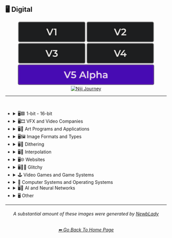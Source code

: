 <h2>🖥 Digital</h2>

<div align="center">

[<img src="/Images/Repo_Parts/Buttons/Version_Buttons/button_version_V1_inactive.webp?raw=true" alt="MidJourney V1" height="64" />](/Pages/MJ_V1/Style_Pages/Sphere/Digital.md)
[<img src="/Images/Repo_Parts/Buttons/Version_Buttons/button_version_V2_inactive.webp?raw=true" alt="MidJourney V2" height="64" />](/Pages/MJ_V2/Style_Pages/Sphere/Digital.md)
[<img src="/Images/Repo_Parts/Buttons/Version_Buttons/button_version_V3_inactive.webp?raw=true" alt="MidJourney V3" height="64" />](/Pages/MJ_V3/Style_Pages/Just_The_Style/Digital.md)
[<img src="/Images/Repo_Parts/Buttons/Version_Buttons/button_version_V4_inactive.webp?raw=true" alt="MidJourney V4" height="64" />](/Pages/MJ_V4/Style_Pages/Just_The_Style/Digital.md)
<br>
[<img src="/Images/Repo_Parts/Buttons/Version_Buttons/button_version_V5_Alpha_active_half.webp?raw=true" alt="MidJourney V5" height="64" />](/Pages/MJ_V5/Style_Pages/Just_The_Style/Digital.md)
[<img src="/Images/Repo_Parts/Buttons/Version_Buttons/button_version_niji_inactive_half.webp?raw=true" alt="Niji Journey" height="64" />](/Pages/Niji_Journey/Style_Pages/Digital.md)


</div>

<hr>
<br>


- <details><summary>🖥🟩 1-bit - 16-bit</summary><p><div align="center">
	
	| 8-bit |
	| :-: |
	| <img src="/Images/MJ_V5/V5_Alpha_1/Midjourney_Styles/8-bit.webp?raw=true" width="256" /> |

	</div></p></details>


- <details><summary>🖥🎞 VFX and Video Companies</summary><p><div align="center">

    | Pixomondo |
    | :-: |
    | <img src="/Images/MJ_V5/V5_Alpha_1/Midjourney_Styles/Pixomondo.webp?raw=true" width="256" /> |

  </div></p></details>



- <details><summary>🖥🎨 Art Programs and Applications</summary><p><div align="center">

	| Program | App | Application |
	| :-: | :-: | :-: |
	| <img src="/Images/MJ_V5/V5_Alpha_1/Midjourney_Styles/Program.webp?raw=true" width="256" /> | <img src="/Images/MJ_V5/V5_Alpha_1/Midjourney_Styles/App.webp?raw=true" width="256" /> | <img src="/Images/MJ_V5/V5_Alpha_1/Midjourney_Styles/Application.webp?raw=true" width="256" /> |
	
	<br>

	| Microsoft Paint | MSPaint | Drawn in Kid Pix |
	| :-: | :-: | :-: |
	| <img src="/Images/MJ_V5/V5_Alpha_1/Midjourney_Styles/Microsoft_Paint.webp?raw=true" width="256" /> | <img src="/Images/MJ_V5/V5_Alpha_1/Midjourney_Styles/MSPaint.webp?raw=true" width="256" /> | <img src="/Images/MJ_V5/V5_Alpha_1/Midjourney_Styles/Drawn_in_Kid_Pix.webp?raw=true" width="256" /> |
	
	<br>
	
	| Photoshop | Adobe Lightroom | Drawn in Illustrator |
	| :-: | :-: | :-: |
	| <img src="/Images/MJ_V5/V5_Alpha_1/Midjourney_Styles/Photoshop.webp?raw=true" width="256" /> | <img src="/Images/MJ_V5/V5_Alpha_1/Midjourney_Styles/Adobe_Lightroom.webp?raw=true" width="256" /> | <img src="/Images/MJ_V5/V5_Alpha_1/Midjourney_Styles/Drawn_in_Illustrator.webp?raw=true" width="256" /> |

	<br>

	| Adobe Premier | After Effects |
	| :-: | :-: |
	| <img src="/Images/MJ_V5/V5_Alpha_1/Midjourney_Styles/Adobe_Premier.webp?raw=true" width="256" /> | <img src="/Images/MJ_V5/V5_Alpha_1/Midjourney_Styles/After_Effects.webp?raw=true" width="256" /> |

	<br>

    | Adobe Flash | Shockwave Flashplayer |
    | :-: | :-: |
    | <img src="/Images/MJ_V5/V5_Alpha_1/Midjourney_Styles/Adobe_Flash.webp?raw=true" width="256" /> | <img src="/Images/MJ_V5/V5_Alpha_1/Midjourney_Styles/Shockwave_Flashplayer.webp?raw=true" width="256" /> |

	<br>

	| Drawn in Paint.NET | Drawn in GIMP | Drawn in Photo-Paint-X5 |
    | :-: | :-: | :-: |
    | <img src="/Images/MJ_V5/V5_Alpha_1/Midjourney_Styles/Drawn_in_Paint.NET.webp?raw=true" width="256" /> | <img src="/Images/MJ_V5/V5_Alpha_1/Midjourney_Styles/Drawn_in_GIMP.webp?raw=true" width="256" /> | <img src="/Images/MJ_V5/V5_Alpha_1/Midjourney_Styles/Drawn_in_Photo-Paint-X5.webp?raw=true" width="256" /> |

	<br>

	| Drawn in Aseprite | Drawn in Pyxel Edit |
    | :-: | :-: |
    | <img src="/Images/MJ_V5/V5_Alpha_1/Midjourney_Styles/Drawn_in_Aseprite.webp?raw=true" width="256" /> | <img src="/Images/MJ_V5/V5_Alpha_1/Midjourney_Styles/Drawn_in_Pyxel_Edit.webp?raw=true" width="256" /> |

  </div></p></details>



- <details><summary>🖥🖼 Image Formats and Types</summary><p><div align="center">

	| Graphic | Graphics |
	| :-: | :-: |
	| <img src="/Images/MJ_V5/V5_Alpha_1/Midjourney_Styles/Graphic.webp?raw=true" width="256" /> | <img src="/Images/MJ_V5/V5_Alpha_1/Midjourney_Styles/Graphics.webp?raw=true" width="256" /> |
	
	<br>
	
	| Picture | Image |
	| :-: | :-: |
	| <img src="/Images/MJ_V5/V5_Alpha_1/Midjourney_Styles/Picture.webp?raw=true" width="256" /> | <img src="/Images/MJ_V5/V5_Alpha_1/Midjourney_Styles/Image.webp?raw=true" width="256" /> |
	
	<br>

	| Raster | Vector Graphics |
	| :-: | :-: |
	| <img src="/Images/MJ_V5/V5_Alpha_1/Midjourney_Styles/Raster.webp?raw=true" width="256" /> | <img src="/Images/MJ_V5/V5_Alpha_1/Midjourney_Styles/Vector_Graphics.webp?raw=true" width="256" /> |
	
	<br>
	
	| Bitmap | Jpeg | Icon |
	| :-: | :-: | :-: |
	| <img src="/Images/MJ_V5/V5_Alpha_1/Midjourney_Styles/Bitmap.webp?raw=true" width="256" /> | <img src="/Images/MJ_V5/V5_Alpha_1/Midjourney_Styles/Jpeg.webp?raw=true" width="256" /> | <img src="/Images/MJ_V5/V5_Alpha_1/Midjourney_Styles/Icon.webp?raw=true" width="256" /> |
	
	<br>

	| Animated GIF | Video |
	| :-: | :-: |
	| <img src="/Images/MJ_V5/V5_Alpha_1/Midjourney_Styles/Animated_GIF.webp?raw=true" width="256" /> | <img src="/Images/MJ_V5/V5_Alpha_1/Midjourney_Styles/Video.webp?raw=true" width="256" /> |

	<br>

	| Render | Rendered | Rendering |
	| :-: | :-: | :-: |
	| <img src="/Images/MJ_V5/V5_Alpha_1/Midjourney_Styles/Render.webp?raw=true" width="256" /> | <img src="/Images/MJ_V5/V5_Alpha_1/Midjourney_Styles/Rendered.webp?raw=true" width="256" /> | <img src="/Images/MJ_V5/V5_Alpha_1/Midjourney_Styles/Rendering.webp?raw=true" width="256" /> |

	<br>

	| 3D Model | 3D Render | Precision Rendering |
	| :-: | :-: | :-: |
	| <img src="/Images/MJ_V5/V5_Alpha_1/Midjourney_Styles/3D_Model.webp?raw=true" width="256" /> | <img src="/Images/MJ_V5/V5_Alpha_1/Midjourney_Styles/3D_Render.webp?raw=true" width="256" /> | <img src="/Images/MJ_V5/V5_Alpha_1/Midjourney_Styles/Precision_Rendering.webp?raw=true" width="256" /> |
	
	<br>
	
	| Wiremap | Lowpoly | Low Poly |
	| :-: | :-: | :-: |
	| <img src="/Images/MJ_V5/V5_Alpha_1/Midjourney_Styles/Wiremap.webp?raw=true" width="256" /> | <img src="/Images/MJ_V5/V5_Alpha_1/Midjourney_Styles/Lowpoly.webp?raw=true" width="256" /> | <img src="/Images/MJ_V5/V5_Alpha_1/Midjourney_Styles/Low_Poly.webp?raw=true" width="256" /> |

	<br>

	| Pre-Rendered Graphics | Physically Based Rendering |
    | :-: | :-: |
    | <img src="/Images/MJ_V5/V5_Alpha_1/Midjourney_Styles/Pre-Rendered_Graphics.webp?raw=true" width="256" /> | <img src="/Images/MJ_V5/V5_Alpha_1/Midjourney_Styles/Physically_Based_Rendering.webp?raw=true" width="256" /> |

	<br>
	
	| Computational Geometry |
	| :-: |
	| <img src="/Images/MJ_V5/V5_Alpha_1/Midjourney_Styles/Computational_Geometry.webp?raw=true" width="256" /> |

    <br>
	
	| Holographic | Holography |
	| :-: | :-: |
	| <img src="/Images/MJ_V5/V5_Alpha_1/Midjourney_Styles/Holographic.webp?raw=true" width="256" /> | <img src="/Images/MJ_V5/V5_Alpha_1/Midjourney_Styles/Holography.webp?raw=true" width="256" /> |
	
	<br>
	
	| Texture | Seamless Texture |
	| :-: | :-: |
	| <img src="/Images/MJ_V5/V5_Alpha_1/Midjourney_Styles/Texture.webp?raw=true" width="256" /> | <img src="/Images/MJ_V5/V5_Alpha_1/Midjourney_Styles/Seamless_Texture.webp?raw=true" width="256" /> |
	
	<br>

	| Digital Art | Pixel Art | Voxel Art |
	| :-: | :-: | :-: |
	| <img src="/Images/MJ_V5/V5_Alpha_1/Midjourney_Styles/Digital_Art.webp?raw=true" width="256" /> | <img src="/Images/MJ_V5/V5_Alpha_1/Midjourney_Styles/Pixel_Art.webp?raw=true" width="256" /> | <img src="/Images/MJ_V5/V5_Alpha_1/Midjourney_Styles/Voxel_Art.webp?raw=true" width="256" /> | 
	
	<br>

	| Pixel-Perfect | ASCII | Tilemap |
	| :-: | :-: | :-: |
	| <img src="/Images/MJ_V5/V5_Alpha_1/Midjourney_Styles/Pixel-Perfect.webp?raw=true" width="256" /> | <img src="/Images/MJ_V5/V5_Alpha_1/Midjourney_Styles/ASCII.webp?raw=true" width="256" /> | <img src="/Images/MJ_V5/V5_Alpha_1/Midjourney_Styles/Tilemap.webp?raw=true" width="256" /> |
	
	<br>
	
	| Meme | NFT | Clip Art |
	| :-: | :-: | :-: |
	| <img src="/Images/MJ_V5/V5_Alpha_1/Midjourney_Styles/Meme.webp?raw=true" width="256" /> | <img src="/Images/MJ_V5/V5_Alpha_1/Midjourney_Styles/NFT.webp?raw=true" width="256" /> | <img src="/Images/MJ_V5/V5_Alpha_1/Midjourney_Styles/Clip_Art.webp?raw=true" width="256" /> |
	
	<br>
	
	| Photomontage | Stock Photo | Wallpaper |
	| :-: | :-: | :-: |
	| <img src="/Images/MJ_V5/V5_Alpha_1/Midjourney_Styles/Photomontage.webp?raw=true" width="256" /> | <img src="/Images/MJ_V5/V5_Alpha_1/Midjourney_Styles/Stock_Photo.webp?raw=true" width="256" /> | <img src="/Images/MJ_V5/V5_Alpha_1/Midjourney_Styles/Wallpaper.webp?raw=true" width="256" /> |

	<br>

	| Procedural Texture | Algorithmic Art |
	| :-: | :-: |
	| <img src="/Images/MJ_V5/V5_Alpha_1/Midjourney_Styles/Procedural_Texture.webp?raw=true" width="256" /> | <img src="/Images/MJ_V5/V5_Alpha_1/Midjourney_Styles/Algorithmic_Art.webp?raw=true" width="256" /> |

	<br>

	| Character Design | Character Portrait |
	| :-: | :-: |
	| <img src="/Images/MJ_V5/V5_Alpha_1/Midjourney_Styles/Character_Design.webp?raw=true" width="256" /> | <img src="/Images/MJ_V5/V5_Alpha_1/Midjourney_Styles/Character_Portrait.webp?raw=true" width="256" /> |

	<br>
	
	| Creative Commons Attribution |
	| :-: |
	| <img src="/Images/MJ_V5/V5_Alpha_1/Midjourney_Styles/Creative_Commons_Attribution.webp?raw=true" width="256" /> |

  </div></p></details>


- <details><summary>🖥🏁 Dithering</summary><p><div align="center">

	| Dither | Dithering |
	| :-: | :-: |
	| <img src="/Images/MJ_V5/V5_Alpha_1/Midjourney_Styles/Dither.webp?raw=true" width="256" /> | <img src="/Images/MJ_V5/V5_Alpha_1/Midjourney_Styles/Dithering.webp?raw=true" width="256" /> |
	
	<br>

	| Floyd–Steinberg Dithering | Bayer-Matrix Dithering |
	| :-: | :-: |
	| <img src="/Images/MJ_V5/V5_Alpha_1/Midjourney_Styles/FloydSteinberg_Dithering.webp?raw=true" width="256" /> | <img src="/Images/MJ_V5/V5_Alpha_1/Midjourney_Styles/Bayer-Matrix_Dithering.webp?raw=true" width="256" /> |

	<br>

	| 2x2-Bayer-Matrix Dithering | 4x4-Bayer-Matrix Dithering | 8x8-Bayer-Matrix Dithering |
	| :-: | :-: | :-: |
	| <img src="/Images/MJ_V5/V5_Alpha_1/Midjourney_Styles/2x2-Bayer-Matrix_Dithering.webp?raw=true" width="256" /> | <img src="/Images/MJ_V5/V5_Alpha_1/Midjourney_Styles/4x4-Bayer-Matrix_Dithering.webp?raw=true" width="256" /> | <img src="/Images/MJ_V5/V5_Alpha_1/Midjourney_Styles/8x8-Bayer-Matrix_Dithering.webp?raw=true" width="256" /> |

	<br>

	| Burkes Dithering | Stucki Dithering | Atkinson Dithering |
	| :-: | :-: | :-: |
	| <img src="/Images/MJ_V5/V5_Alpha_1/Midjourney_Styles/Burkes_Dithering.webp?raw=true" width="256" /> | <img src="/Images/MJ_V5/V5_Alpha_1/Midjourney_Styles/Stucki_Dithering.webp?raw=true" width="256" /> | <img src="/Images/MJ_V5/V5_Alpha_1/Midjourney_Styles/Atkinson_Dithering.webp?raw=true" width="256" /> |

	<br>

	| Jarvis-Judice-Ninke Dithering | Sierra Dithering | Gradient-Based Error-Diffusion Dithering |
	| :-: | :-: | :-: |
	| <img src="/Images/MJ_V5/V5_Alpha_1/Midjourney_Styles/Jarvis-Judice-Ninke_Dithering.webp?raw=true" width="256" /> | <img src="/Images/MJ_V5/V5_Alpha_1/Midjourney_Styles/Sierra_Dithering.webp?raw=true" width="256" /> | <img src="/Images/MJ_V5/V5_Alpha_1/Midjourney_Styles/Gradient-Based_Error-Diffusion_Dithering.webp?raw=true" width="256" /> |

  </div></p></details>


- <details><summary>🖥🔘 Interpolation</summary><p><div align="center">

	| Interpolation | Bicubic Interpolation | Bilinear Interpolation |
	| :-: | :-: | :-: |
	| <img src="/Images/MJ_V5/V5_Alpha_1/Midjourney_Styles/Interpolation.webp?raw=true" width="256" /> | <img src="/Images/MJ_V5/V5_Alpha_1/Midjourney_Styles/Bicubic_Interpolation.webp?raw=true" width="256" /> | <img src="/Images/MJ_V5/V5_Alpha_1/Midjourney_Styles/Bilinear_Interpolation.webp?raw=true" width="256" /> |

  </div></p></details>


- <details><summary>🖥🌐 Websites</summary><p><div align="center">

	| Website | Webbrutalism | Geocities |
	| :-: | :-: | :-: |
	| <img src="/Images/MJ_V5/V5_Alpha_1/Midjourney_Styles/Website.webp?raw=true" width="256" /> | <img src="/Images/MJ_V5/V5_Alpha_1/Midjourney_Styles/Webbrutalism.webp?raw=true" width="256" /> | <img src="/Images/MJ_V5/V5_Alpha_1/Midjourney_Styles/Geocities.webp?raw=true" width="256" /> |
	
	<br>

	| Artstation | Trending on Artstation | Polycount |
	| :-: | :-: | :-: |
	| <img src="/Images/MJ_V5/V5_Alpha_1/Midjourney_Styles/Artstation.webp?raw=true" width="256" /> | <img src="/Images/MJ_V5/V5_Alpha_1/Midjourney_Styles/Trending_on_Artstation.webp?raw=true" width="256" /> | <img src="/Images/MJ_V5/V5_Alpha_1/Midjourney_Styles/Polycount.webp?raw=true" width="256" /> |
	
	<br>

	| DeviantArt | Flickr | Behance |
	| :-: | :-: | :-: |
	| <img src="/Images/MJ_V5/V5_Alpha_1/Midjourney_Styles/DeviantArt.webp?raw=true" width="256" /> | <img src="/Images/MJ_V5/V5_Alpha_1/Midjourney_Styles/Flickr.webp?raw=true" width="256" />  | <img src="/Images/MJ_V5/V5_Alpha_1/Midjourney_Styles/Behance.webp?raw=true" width="256" /> |

	<br>
	
	| Social Media |
	| :-: |
	| <img src="/Images/MJ_V5/V5_Alpha_1/Midjourney_Styles/Social_Media.webp?raw=true" width="256" /> |

	<br>

	| Art on Instagram | Instagram-Art | Artstation-Art |
	| :-: | :-: | :-: |
	| <img src="/Images/MJ_V5/V5_Alpha_1/Midjourney_Styles/Art_on_Instagram.webp?raw=true" width="256" /> | <img src="/Images/MJ_V5/V5_Alpha_1/Midjourney_Styles/Instagram-Art.webp?raw=true" width="256" /> | <img src="/Images/MJ_V5/V5_Alpha_1/Midjourney_Styles/Artstation-Art.webp?raw=true" width="256" /> |
	
	<br>
	
	| CGSociety | Pixiv | Unsplash |
	| :-: | :-: | :-: |
	| <img src="/Images/MJ_V5/V5_Alpha_1/Midjourney_Styles/CGSociety.webp?raw=true" width="256" /> | <img src="/Images/MJ_V5/V5_Alpha_1/Midjourney_Styles/Pixiv.webp?raw=true" width="256" /> | <img src="/Images/MJ_V5/V5_Alpha_1/Midjourney_Styles/Unsplash.webp?raw=true" width="256" /> |

	<br>
	
	| Google Maps |
	| :-: |
	| <img src="/Images/MJ_V5/V5_Alpha_1/Midjourney_Styles/Google_Maps.webp?raw=true" width="256" /> |

	<br>
	
	| Flaticon |
	| :-: |
	| <img src="/Images/MJ_V5/V5_Alpha_1/Midjourney_Styles/Flaticon.webp?raw=true" width="256" /> |

  </div></p></details>


- <details><summary>🖥👩‍💻 Glitchy</summary><p><div align="center">

	| Glitchcore | Matrix |
	| :-: | :-: |
	| <img src="/Images/MJ_V5/V5_Alpha_1/Midjourney_Styles/Glitchcore.webp?raw=true" width="256" /> | <img src="/Images/MJ_V5/V5_Alpha_1/Midjourney_Styles/Matrix.webp?raw=true" width="256" /> |

	<br>
	
	| Glitchy | Glitching |
	| :-: | :-: |
	| <img src="/Images/MJ_V5/V5_Alpha_1/Midjourney_Styles/Glitchy.webp?raw=true" width="256" /> | <img src="/Images/MJ_V5/V5_Alpha_1/Midjourney_Styles/Glitching.webp?raw=true" width="256" /> |
	
	<br>
	
	| Data Moshing | Datamoshing | Databending |
	| :-: | :-: | :-: |
	| <img src="/Images/MJ_V5/V5_Alpha_1/Midjourney_Styles/Data_Moshing.webp?raw=true" width="256" /> | <img src="/Images/MJ_V5/V5_Alpha_1/Midjourney_Styles/Datamoshing.webp?raw=true" width="256" /> | <img src="/Images/MJ_V5/V5_Alpha_1/Midjourney_Styles/Databending.webp?raw=true" width="256" /> |
	
	<br>
	
	| Data Manipulation | Artifacting | Fuzzing |
	| :-: | :-: | :-: |
	| <img src="/Images/MJ_V5/V5_Alpha_1/Midjourney_Styles/Data_Manipulation.webp?raw=true" width="256" /> | <img src="/Images/MJ_V5/V5_Alpha_1/Midjourney_Styles/Artifacting.webp?raw=true" width="256" /> | <img src="/Images/MJ_V5/V5_Alpha_1/Midjourney_Styles/Fuzzing.webp?raw=true" width="256" /> |

  </div></p></details>


- <details><summary>🕹 Video Games and Game Systems</summary><p>

  - <details><summary>🕹🖼 Video Game Styles</summary><p><div align="center">

	| Game | Video Game | Flash Game |
	| :-: | :-: | :-: |
	| <img src="/Images/MJ_V5/V5_Alpha_1/Midjourney_Styles/Game.webp?raw=true" width="256" /> | <img src="/Images/MJ_V5/V5_Alpha_1/Midjourney_Styles/Video_Game.webp?raw=true" width="256" /> | <img src="/Images/MJ_V5/V5_Alpha_1/Midjourney_Styles/Flash_Game.webp?raw=true" width="256" /> |
	
	<br>
	
	| HD Mod |
	| :-: |
	| <img src="/Images/MJ_V5/V5_Alpha_1/Midjourney_Styles/HD_Mod.webp?raw=true" width="256" /> |
	
	<br>
	
	| Gamercore | Nintencore | Nintendo |
	| :-: | :-: | :-: |
	| <img src="/Images/MJ_V5/V5_Alpha_1/Midjourney_Styles/Gamercore.webp?raw=true" width="256" /> | <img src="/Images/MJ_V5/V5_Alpha_1/Midjourney_Styles/Nintencore.webp?raw=true" width="256" /> | <img src="/Images/MJ_V5/V5_Alpha_1/Midjourney_Styles/Nintendo.webp?raw=true" width="256" /> |
	
	<br>
	
	| Tetris | Tetris Style |
	| :-: | :-: |
	| <img src="/Images/MJ_V5/V5_Alpha_1/Midjourney_Styles/Tetris.webp?raw=true" width="256" /> |  <img src="/Images/MJ_V5/V5_Alpha_1/Midjourney_Styles/Tetris_Style.webp?raw=true" width="256" /> |
	
	<br>
	
	| Pacman | Pac-Man Style |
	| :-: | :-: |
	| <img src="/Images/MJ_V5/V5_Alpha_1/Midjourney_Styles/Pacman.webp?raw=true" width="256" /> |  <img src="/Images/MJ_V5/V5_Alpha_1/Midjourney_Styles/Pac-Man_Style.webp?raw=true" width="256" /> |
	
	<br>
	
	| Minecraft | Minecraft Style |
	| :-: | :-: |
	| <img src="/Images/MJ_V5/V5_Alpha_1/Midjourney_Styles/Minecraft.webp?raw=true" width="256" /> |  <img src="/Images/MJ_V5/V5_Alpha_1/Midjourney_Styles/Minecraft_Style.webp?raw=true" width="256" /> |
	
	<br>
	
	| Terraria | Terraria Style |
	| :-: | :-: |
	| <img src="/Images/MJ_V5/V5_Alpha_1/Midjourney_Styles/Terraria.webp?raw=true" width="256" /> |  <img src="/Images/MJ_V5/V5_Alpha_1/Midjourney_Styles/Terraria_Style.webp?raw=true" width="256" /> |
	
	<br>
	
	| Roblox |
	| :-: |
	| <img src="/Images/MJ_V5/V5_Alpha_1/Midjourney_Styles/Roblox.webp?raw=true" width="256" /> |
	
	<br>
	
	| No Mans Sky |
	| :-: |
	| <img src="/Images/MJ_V5/V5_Alpha_1/Midjourney_Styles/No_Mans_Sky.webp?raw=true" width="256" /> |
	
	<br>
	
	| Farmville |
	| :-: |
	| <img src="/Images/MJ_V5/V5_Alpha_1/Midjourney_Styles/Farmville.webp?raw=true" width="256" /> |
	
	<br>
	
	| Guitar Hero |
	| :-: |
	| <img src="/Images/MJ_V5/V5_Alpha_1/Midjourney_Styles/Guitar_Hero.webp?raw=true" width="256" /> |
	
	<br>
	
	| Fallout | Fallout 4 Style |
	| :-: | :-: |
	| <img src="/Images/MJ_V5/V5_Alpha_1/Midjourney_Styles/Fallout.webp?raw=true" width="256" /> |  <img src="/Images/MJ_V5/V5_Alpha_1/Midjourney_Styles/Fallout_4_Style.webp?raw=true" width="256" /> |
	
	<br>
	
	| Skyrim | Skyrim Style | Morrowind Style |
	| :-: | :-: | :-: |
	| <img src="/Images/MJ_V5/V5_Alpha_1/Midjourney_Styles/Skyrim.webp?raw=true" width="256" /> |  <img src="/Images/MJ_V5/V5_Alpha_1/Midjourney_Styles/Skyrim_Style.webp?raw=true" width="256" /> | <img src="/Images/MJ_V5/V5_Alpha_1/Midjourney_Styles/Morrowind_Style.webp?raw=true" width="256" /> |
	
	<br>
	
	| Stardew Valley Style | Sid Meiers Civilization Style |
	| :-: | :-: |
	| <img src="/Images/MJ_V5/V5_Alpha_1/Midjourney_Styles/Stardew_Valley_Style.webp?raw=true" width="256" /> | <img src="/Images/MJ_V5/V5_Alpha_1/Midjourney_Styles/Sid_Meiers_Civilization_Style.webp?raw=true" width="256" /> |
	
	<br>
	
	| Super Mario Style | Pokemon Style |
	| :-: | :-: |
	| <img src="/Images/MJ_V5/V5_Alpha_1/Midjourney_Styles/Super_Mario_Style.webp?raw=true" width="256" /> | <img src="/Images/MJ_V5/V5_Alpha_1/Midjourney_Styles/Pokemon_Style.webp?raw=true" width="256" /> |
	
	<br>
	
	| Angry Birds Style | Candy Crush Saga Style |
	| :-: | :-: |
	| <img src="/Images/MJ_V5/V5_Alpha_1/Midjourney_Styles/Angry_Birds_Style.webp?raw=true" width="256" /> | <img src="/Images/MJ_V5/V5_Alpha_1/Midjourney_Styles/Candy_Crush_Saga_Style.webp?raw=true" width="256" /> |
	
	<br>
	
	| Polybius | LSD-Dream-Emulator |
	| :-: | :-: |
	| <img src="/Images/MJ_V5/V5_Alpha_1/Midjourney_Styles/Polybius.webp?raw=true" width="256" /> | <img src="/Images/MJ_V5/V5_Alpha_1/Midjourney_Styles/LSD-Dream-Emulator.webp?raw=true" width="256" /> |
	
	<br>
	
	| Among Us Style | The Sims 4 Style | Cyberpunk 2077 Style |
	| :-: | :-: | :-: |
	| <img src="/Images/MJ_V5/V5_Alpha_1/Midjourney_Styles/Among_Us_Style.webp?raw=true" width="256" /> | <img src="/Images/MJ_V5/V5_Alpha_1/Midjourney_Styles/The_Sims_4_Style.webp?raw=true" width="256" /> | <img src="/Images/MJ_V5/V5_Alpha_1/Midjourney_Styles/Cyberpunk_2077_Style.webp?raw=true" width="256" /> |
	
	<br>
	
	| Fortnite Style | PUBG Style |
	| :-: | :-: |
	| <img src="/Images/MJ_V5/V5_Alpha_1/Midjourney_Styles/Fortnite_Style.webp?raw=true" width="256" /> | <img src="/Images/MJ_V5/V5_Alpha_1/Midjourney_Styles/PUBG_Style.webp?raw=true" width="256" /> |
	
	<br>
	
	| Doom 3 Style | Quake 3 Style |
	| :-: | :-: |
	| <img src="/Images/MJ_V5/V5_Alpha_1/Midjourney_Styles/Doom_3_Style.webp?raw=true" width="256" /> | <img src="/Images/MJ_V5/V5_Alpha_1/Midjourney_Styles/Quake_3_Style.webp?raw=true" width="256" /> |
	
	<br>
	
	| Grand Theft Auto Style | Forza Horizon Style |
	| :-: | :-: |
	| <img src="/Images/MJ_V5/V5_Alpha_1/Midjourney_Styles/Grand_Theft_Auto_Style.webp?raw=true" width="256" /> | <img src="/Images/MJ_V5/V5_Alpha_1/Midjourney_Styles/Forza_Horizon_Style.webp?raw=true" width="256" /> |
	
	<br>
	
	| Assassins Creed Style | Destiny 2 Style | Mass Effect 3 Style |
	| :-: | :-: | :-: |
	| <img src="/Images/MJ_V5/V5_Alpha_1/Midjourney_Styles/Assassins_Creed_Style.webp?raw=true" width="256" /> | <img src="/Images/MJ_V5/V5_Alpha_1/Midjourney_Styles/Destiny_2_Style.webp?raw=true" width="256" /> | <img src="/Images/MJ_V5/V5_Alpha_1/Midjourney_Styles/Mass_Effect_3_Style.webp?raw=true" width="256" /> |
	
	<br>
	
	| Call of Duty Style | Battlefield Style |
	| :-: | :-: |
	| <img src="/Images/MJ_V5/V5_Alpha_1/Midjourney_Styles/Call_of_Duty_Style.webp?raw=true" width="256" /> | <img src="/Images/MJ_V5/V5_Alpha_1/Midjourney_Styles/Battlefield_Style.webp?raw=true" width="256" /> |
	
	<br>
	
	| Batman Arkham Knight Style | Marvels Spider-Man Style | Star Wars The Old Republic Style |
	| :-: | :-: | :-: |
	| <img src="/Images/MJ_V5/V5_Alpha_1/Midjourney_Styles/Batman_Arkham_Knight_Style.webp?raw=true" width="256" /> | <img src="/Images/MJ_V5/V5_Alpha_1/Midjourney_Styles/Marvels_Spider-Man_Style.webp?raw=true" width="256" /> | <img src="/Images/MJ_V5/V5_Alpha_1/Midjourney_Styles/Star_Wars_the_Old_Republic_Style.webp?raw=true" width="256" /> |
	
	<br>
	
	| Bioshock Style | Resident Evil Style | Silent Hill 2 Style |
	| :-: | :-: | :-: |
	| <img src="/Images/MJ_V5/V5_Alpha_1/Midjourney_Styles/Bioshock_Style.webp?raw=true" width="256" /> | <img src="/Images/MJ_V5/V5_Alpha_1/Midjourney_Styles/Resident_Evil_Style.webp?raw=true" width="256" /> | <img src="/Images/MJ_V5/V5_Alpha_1/Midjourney_Styles/Silent_Hill_2_Style.webp?raw=true" width="256" /> |
	
	<br>
	
	| Dark Souls 3 Style | Ghost of Tsushima Style | For Honor Style |
	| :-: | :-: | :-: |
	| <img src="/Images/MJ_V5/V5_Alpha_1/Midjourney_Styles/Dark_Souls_3_Style.webp?raw=true" width="256" /> | <img src="/Images/MJ_V5/V5_Alpha_1/Midjourney_Styles/Ghost_of_Tsushima_Style.webp?raw=true" width="256" /> | <img src="/Images/MJ_V5/V5_Alpha_1/Midjourney_Styles/For_Honor_Style.webp?raw=true" width="256" /> |
	
	<br>
	
	| The Last of Us Style | Dishonored Style | Prey Style |
	| :-: | :-: | :-: |
	| <img src="/Images/MJ_V5/V5_Alpha_1/Midjourney_Styles/The_Last_of_Us_Style.webp?raw=true" width="256" /> | <img src="/Images/MJ_V5/V5_Alpha_1/Midjourney_Styles/Dishonored_Style.webp?raw=true" width="256" /> | <img src="/Images/MJ_V5/V5_Alpha_1/Midjourney_Styles/Prey_Style.webp?raw=true" width="256" /> |
	
	<br>
	
	| Bloodborne Style | Disco Elysium Style |
	| :-: | :-: |
	| <img src="/Images/MJ_V5/V5_Alpha_1/Midjourney_Styles/Bloodborne_Style.webp?raw=true" width="256" /> | <img src="/Images/MJ_V5/V5_Alpha_1/Midjourney_Styles/Disco_Elysium_Style.webp?raw=true" width="256" /> |
	
	<br>
	
	| Far Cry Style | Uncharted 4 Style |
	| :-: | :-: |
	| <img src="/Images/MJ_V5/V5_Alpha_1/Midjourney_Styles/Far_Cry_Style.webp?raw=true" width="256" /> | <img src="/Images/MJ_V5/V5_Alpha_1/Midjourney_Styles/Uncharted_4_Style.webp?raw=true" width="256" /> |
	
	<br>
	
	| DOTA 2 Style | Counter-Strike Style | League of Legends Style |
	| :-: | :-: | :-: |
	| <img src="/Images/MJ_V5/V5_Alpha_1/Midjourney_Styles/DOTA_2_Style.webp?raw=true" width="256" /> | <img src="/Images/MJ_V5/V5_Alpha_1/Midjourney_Styles/Counter-Strike_Style.webp?raw=true" width="256" /> | <img src="/Images/MJ_V5/V5_Alpha_1/Midjourney_Styles/League_of_Legends_Style.webp?raw=true" width="256" /> |
	
	<br>
	
	| Overwatch Style | Runescape Style | Starcraft Style |
	| :-: | :-: | :-: |
	| <img src="/Images/MJ_V5/V5_Alpha_1/Midjourney_Styles/Overwatch_Style.webp?raw=true" width="256" /> | <img src="/Images/MJ_V5/V5_Alpha_1/Midjourney_Styles/Runescape_Style.webp?raw=true" width="256" /> | <img src="/Images/MJ_V5/V5_Alpha_1/Midjourney_Styles/Starcraft_Style.webp?raw=true" width="256" /> |
	
	<br>
	
	| Gears of War Style | God of War Style | Total War Warhammer Style |
	| :-: | :-: | :-: |
	| <img src="/Images/MJ_V5/V5_Alpha_1/Midjourney_Styles/Gears_of_War_Style.webp?raw=true" width="256" /> | <img src="/Images/MJ_V5/V5_Alpha_1/Midjourney_Styles/God_of_War_Style.webp?raw=true" width="256" /> | <img src="/Images/MJ_V5/V5_Alpha_1/Midjourney_Styles/Total_War_Warhammer_Style.webp?raw=true" width="256" /> |
	
	<br>
	
	| World of Warcraft Style | Diablo Style | Fable 2 Style |
	| :-: | :-: | :-: |
	| <img src="/Images/MJ_V5/V5_Alpha_1/Midjourney_Styles/World_of_Warcraft_Style.webp?raw=true" width="256" /> | <img src="/Images/MJ_V5/V5_Alpha_1/Midjourney_Styles/Diablo_Style.webp?raw=true" width="256" /> | <img src="/Images/MJ_V5/V5_Alpha_1/Midjourney_Styles/Fable_2_Style.webp?raw=true" width="256" /> |
	
	<br>
	
	| Witcher Style | Witcher 3 Style | Hearthstone Style |
	| :-: | :-: | :-: |
	| <img src="/Images/MJ_V5/V5_Alpha_1/Midjourney_Styles/Witcher_Style.webp?raw=true" width="256" /> | <img src="/Images/MJ_V5/V5_Alpha_1/Midjourney_Styles/Witcher_3_Style.webp?raw=true" width="256" /> | <img src="/Images/MJ_V5/V5_Alpha_1/Midjourney_Styles/Hearthstone_Style.webp?raw=true" width="256" /> |
	
	<br>
	
	| Final Fantasy Style | Divinity Original Sin 2 Style | Dragon Age Style |
	| :-: | :-: | :-: |
	| <img src="/Images/MJ_V5/V5_Alpha_1/Midjourney_Styles/Final_Fantasy_Style.webp?raw=true" width="256" /> | <img src="/Images/MJ_V5/V5_Alpha_1/Midjourney_Styles/Divinity_Original_Sin_2_Style.webp?raw=true" width="256" /> | <img src="/Images/MJ_V5/V5_Alpha_1/Midjourney_Styles/Dragon_Age_Style.webp?raw=true" width="256" /> |
	
	<br>
	
	| Horizon Zero Dawn Style | Legends of Runeterra Style | Monster Hunter Rise Style |
	| :-: | :-: | :-: |
	| <img src="/Images/MJ_V5/V5_Alpha_1/Midjourney_Styles/Horizon_Zero_Dawn_Style.webp?raw=true" width="256" /> | <img src="/Images/MJ_V5/V5_Alpha_1/Midjourney_Styles/Legends_of_Runeterra_Style.webp?raw=true" width="256" /> | <img src="/Images/MJ_V5/V5_Alpha_1/Midjourney_Styles/Monster_Hunter_Rise_Style.webp?raw=true" width="256" /> |
	
	<br>
	
	| Ori and The Blind Forest Style | The Long Dark Style |
	| :-: | :-: |
	| <img src="/Images/MJ_V5/V5_Alpha_1/Midjourney_Styles/Ori_and_the_Blind_Forest_Style.webp?raw=true" width="256" /> | <img src="/Images/MJ_V5/V5_Alpha_1/Midjourney_Styles/The_Long_Dark_Style.webp?raw=true" width="256" /> |
	
	<br>
	
	| Castlevania Style | Darksiders Style | Graveyard Keeper Style |
	| :-: | :-: | :-: |
	| <img src="/Images/MJ_V5/V5_Alpha_1/Midjourney_Styles/Castlevania_Style.webp?raw=true" width="256" /> | <img src="/Images/MJ_V5/V5_Alpha_1/Midjourney_Styles/Darksiders_Style.webp?raw=true" width="256" /> | <img src="/Images/MJ_V5/V5_Alpha_1/Midjourney_Styles/Graveyard_Keeper_Style.webp?raw=true" width="256" /> |
	
	<br>
	
	| Dune Spice Wars Style | Lineage 2 Style |
	| :-: | :-: |
	| <img src="/Images/MJ_V5/V5_Alpha_1/Midjourney_Styles/Dune_Spice_Wars_Style.webp?raw=true" width="256" /> | <img src="/Images/MJ_V5/V5_Alpha_1/Midjourney_Styles/Lineage_2_Style.webp?raw=true" width="256" /> |
	
	<br>
	
	| XCOM 2 Style | Heroes of Might and Magic 3 Style | Sea of Theaves Style |
	| :-: | :-: | :-: |
	| <img src="/Images/MJ_V5/V5_Alpha_1/Midjourney_Styles/XCOM_2_Style.webp?raw=true" width="256" /> | <img src="/Images/MJ_V5/V5_Alpha_1/Midjourney_Styles/Heroes_of_Might_and_Magic_3_Style.webp?raw=true" width="256" /> | <img src="/Images/MJ_V5/V5_Alpha_1/Midjourney_Styles/Sea_of_Theaves_Style.webp?raw=true" width="256" /> |
	
	<br>
	
	| Shadowrun Style | Stray Style |
	| :-: | :-: |
	| <img src="/Images/MJ_V5/V5_Alpha_1/Midjourney_Styles/Shadowrun_Style.webp?raw=true" width="256" /> | <img src="/Images/MJ_V5/V5_Alpha_1/Midjourney_Styles/Stray_Style.webp?raw=true" width="256" /> |
	
	<br>
	
	| FIFA 18 Style |
	| :-: |
	| <img src="/Images/MJ_V5/V5_Alpha_1/Midjourney_Styles/FIFA_18_Style.webp?raw=true" width="256" /> |

	</div></p></details>


  - <details><summary>🕹🤺 Video Game Characters</summary><p><div align="center">

	| Mario | Luigi | Yoshi |
	| :-: | :-: | :-: |
	| <img src="/Images/MJ_V5/V5_Alpha_1/Midjourney_Styles/Mario.webp?raw=true" width="256" /> | <img src="/Images/MJ_V5/V5_Alpha_1/Midjourney_Styles/Luigi.webp?raw=true" width="256" /> | <img src="/Images/MJ_V5/V5_Alpha_1/Midjourney_Styles/Yoshi.webp?raw=true" width="256" /> |
	
	<br>
	
	| Princess Peach | Rosalina |
	| :-: | :-: |
	| <img src="/Images/MJ_V5/V5_Alpha_1/Midjourney_Styles/Princess_Peach.webp?raw=true" width="256" /> | <img src="/Images/MJ_V5/V5_Alpha_1/Midjourney_Styles/Rosalina.webp?raw=true" width="256" /> |
	
	<br>
	
	| Wario | Waluigi |
	| :-: | :-: |
	| <img src="/Images/MJ_V5/V5_Alpha_1/Midjourney_Styles/Wario.webp?raw=true" width="256" /> | <img src="/Images/MJ_V5/V5_Alpha_1/Midjourney_Styles/Waluigi.webp?raw=true" width="256" /> |
	
	<br>
	
	| Diddy Kong | Donkey Kong | Bowser |
	| :-: | :-: | :-: |
	| <img src="/Images/MJ_V5/V5_Alpha_1/Midjourney_Styles/Diddy_Kong.webp?raw=true" width="256" /> | <img src="/Images/MJ_V5/V5_Alpha_1/Midjourney_Styles/Donkey_Kong.webp?raw=true" width="256" /> | <img src="/Images/MJ_V5/V5_Alpha_1/Midjourney_Styles/Bowser.webp?raw=true" width="256" /> |
	
	<br>
	
	| Goomba | Koopa |
	| :-: | :-: |
	| <img src="/Images/MJ_V5/V5_Alpha_1/Midjourney_Styles/Goomba.webp?raw=true" width="256" /> | <img src="/Images/MJ_V5/V5_Alpha_1/Midjourney_Styles/Koopa.webp?raw=true" width="256" /> |
	
	<br>
	
	| Kirby | King Dedede |
	| :-: | :-: |
	| <img src="/Images/MJ_V5/V5_Alpha_1/Midjourney_Styles/Kirby.webp?raw=true" width="256" /> | <img src="/Images/MJ_V5/V5_Alpha_1/Midjourney_Styles/King_Dedede.webp?raw=true" width="256" /> |
	
	<br>
	
	| Pikachu | Meowth | Jigglypuff |
	| :-: | :-: | :-: |
	| <img src="/Images/MJ_V5/V5_Alpha_1/Midjourney_Styles/Pikachu.webp?raw=true" width="256" /> | <img src="/Images/MJ_V5/V5_Alpha_1/Midjourney_Styles/Meowth.webp?raw=true" width="256" /> | <img src="/Images/MJ_V5/V5_Alpha_1/Midjourney_Styles/Jigglypuff.webp?raw=true" width="256" /> |
	
	<br>
	
	| Charmander | Charizard |
	| :-: | :-: |
	| <img src="/Images/MJ_V5/V5_Alpha_1/Midjourney_Styles/Charmander.webp?raw=true" width="256" /> | <img src="/Images/MJ_V5/V5_Alpha_1/Midjourney_Styles/Charizard.webp?raw=true" width="256" /> |
	
	<br>
	
	| Squirtle | Bulbasaur |
	| :-: | :-: |
	| <img src="/Images/MJ_V5/V5_Alpha_1/Midjourney_Styles/Squirtle.webp?raw=true" width="256" /> | <img src="/Images/MJ_V5/V5_Alpha_1/Midjourney_Styles/Bulbasaur.webp?raw=true" width="256" /> |
	
	<br>
	
	| Sonic | Knuckles the Echidna | Doctor Eggman |
	| :-: | :-: | :-: |
	| <img src="/Images/MJ_V5/V5_Alpha_1/Midjourney_Styles/Sonic.webp?raw=true" width="256" /> | <img src="/Images/MJ_V5/V5_Alpha_1/Midjourney_Styles/Knuckles_the_Echidna.webp?raw=true" width="256" /> | <img src="/Images/MJ_V5/V5_Alpha_1/Midjourney_Styles/Doctor_Eggman.webp?raw=true" width="256" /> |
	
	<br>
	
	| Mega Man | Metroid | Samus |
	| :-: | :-: | :-: |
	| <img src="/Images/MJ_V5/V5_Alpha_1/Midjourney_Styles/Mega_Man.webp?raw=true" width="256" /> | <img src="/Images/MJ_V5/V5_Alpha_1/Midjourney_Styles/Metroid.webp?raw=true" width="256" /> | <img src="/Images/MJ_V5/V5_Alpha_1/Midjourney_Styles/Samus.webp?raw=true" width="256" /> |
	
	<br>
	
	| Link | Zelda |
	| :-: | :-: |
	| <img src="/Images/MJ_V5/V5_Alpha_1/Midjourney_Styles/Link.webp?raw=true" width="256" /> | <img src="/Images/MJ_V5/V5_Alpha_1/Midjourney_Styles/Zelda.webp?raw=true" width="256" /> |
	
	<br>
	
	| Chibi-Robo |
	| :-: |
	| <img src="/Images/MJ_V5/V5_Alpha_1/Midjourney_Styles/Chibi-Robo.webp?raw=true" width="256" /> |

	</div></p></details>


  - <details><summary>🕹👾 Game System Graphics</summary><p><div align="center">

	| Atari Graphics | Atari 2600 Palette | Atari ST Palette |
	| :-: | :-: | :-: |
	| <img src="/Images/MJ_V5/V5_Alpha_1/Midjourney_Styles/Atari_Graphics.webp?raw=true" width="256" /> | <img src="/Images/MJ_V5/V5_Alpha_1/Midjourney_Styles/Atari_2600_Palette.webp?raw=true" width="256" /> | <img src="/Images/MJ_V5/V5_Alpha_1/Midjourney_Styles/Atari_ST_Palette.webp?raw=true" width="256" /> |

	<br>

	| PS1 Graphics | PlayStation 1 Graphics |
	| :-: | :-: |
	| <img src="/Images/MJ_V5/V5_Alpha_1/Midjourney_Styles/PS1_Graphics.webp?raw=true" width="256" /> | <img src="/Images/MJ_V5/V5_Alpha_1/Midjourney_Styles/PlayStation_1_Graphics.webp?raw=true" width="256" /> |

	<br>

	| PS2 Graphics | PlayStation 2 Graphics |
	| :-: | :-: |
	| <img src="/Images/MJ_V5/V5_Alpha_1/Midjourney_Styles/PS2_Graphics.webp?raw=true" width="256" /> | <img src="/Images/MJ_V5/V5_Alpha_1/Midjourney_Styles/PlayStation_2_Graphics.webp?raw=true" width="256" /> |

	<br>

	| PS3 Graphics | PlayStation 3 Graphics |
	| :-: | :-: |
	| <img src="/Images/MJ_V5/V5_Alpha_1/Midjourney_Styles/PS3_Graphics.webp?raw=true" width="256" /> | <img src="/Images/MJ_V5/V5_Alpha_1/Midjourney_Styles/PlayStation_3_Graphics.webp?raw=true" width="256" /> |

	<br>

	| PS4 Graphics | PlayStation 4 Graphics |
	| :-: | :-: |
	| <img src="/Images/MJ_V5/V5_Alpha_1/Midjourney_Styles/PS4_Graphics.webp?raw=true" width="256" /> | <img src="/Images/MJ_V5/V5_Alpha_1/Midjourney_Styles/PlayStation_4_Graphics.webp?raw=true" width="256" /> |

	<br>

	| PS5 Graphics | PlayStation 5 Graphics |
	| :-: | :-: |
	| <img src="/Images/MJ_V5/V5_Alpha_1/Midjourney_Styles/PS5_Graphics.webp?raw=true" width="256" /> | <img src="/Images/MJ_V5/V5_Alpha_1/Midjourney_Styles/PlayStation_5_Graphics.webp?raw=true" width="256" /> |

	<br>

	| PSP Graphics | PlayStation Portable Graphics |
	| :-: | :-: |
	| <img src="/Images/MJ_V5/V5_Alpha_1/Midjourney_Styles/PSP_Graphics.webp?raw=true" width="256" /> | <img src="/Images/MJ_V5/V5_Alpha_1/Midjourney_Styles/PlayStation_Portable_Graphics.webp?raw=true" width="256" /> |

	<br>

	| PS Vita Graphics | PlayStation Vita Graphics |
	| :-: | :-: |
	| <img src="/Images/MJ_V5/V5_Alpha_1/Midjourney_Styles/PS_Vita_Graphics.webp?raw=true" width="256" /> | <img src="/Images/MJ_V5/V5_Alpha_1/Midjourney_Styles/PlayStation_Vita_Graphics.webp?raw=true" width="256" /> |

	<br>

	| Xbox Graphics | Xbox 360 Graphics |
	| :-: | :-: |
	| <img src="/Images/MJ_V5/V5_Alpha_1/Midjourney_Styles/Xbox_Graphics.webp?raw=true" width="256" /> | <img src="/Images/MJ_V5/V5_Alpha_1/Midjourney_Styles/Xbox_360_Graphics.webp?raw=true" width="256" /> |

	<br>

	| Xbox One Graphics | Xbox One X Graphics |
	| :-: | :-: |
	| <img src="/Images/MJ_V5/V5_Alpha_1/Midjourney_Styles/Xbox_One_Graphics.webp?raw=true" width="256" /> | <img src="/Images/MJ_V5/V5_Alpha_1/Midjourney_Styles/Xbox_One_X_Graphics.webp?raw=true" width="256" /> |

	<br>

	| NES Palette | SNES Palette |
	| :-: | :-: |
	| <img src="/Images/MJ_V5/V5_Alpha_1/Midjourney_Styles/NES_Palette.webp?raw=true" width="256" /> | <img src="/Images/MJ_V5/V5_Alpha_1/Midjourney_Styles/SNES_Palette.webp?raw=true" width="256" /> |

	<br>

	| Nintendo 64 Graphics | GameCube Graphics |
	| :-: | :-: |
	| <img src="/Images/MJ_V5/V5_Alpha_1/Midjourney_Styles/Nintendo_64_Graphics.webp?raw=true" width="256" /> | <img src="/Images/MJ_V5/V5_Alpha_1/Midjourney_Styles/GameCube_Graphics.webp?raw=true" width="256" /> |

	<br>

	| Wii Graphics | Wii U Graphics |
	| :-: | :-: |
	| <img src="/Images/MJ_V5/V5_Alpha_1/Midjourney_Styles/Wii_Graphics.webp?raw=true" width="256" /> | <img src="/Images/MJ_V5/V5_Alpha_1/Midjourney_Styles/Wii_U_Graphics.webp?raw=true" width="256" /> |
	
	<br>

	| Nintendo Switch Graphics |
	| :-: |
	| <img src="/Images/MJ_V5/V5_Alpha_1/Midjourney_Styles/Nintendo_Switch_Graphics.webp?raw=true" width="256" /> |

	<br>

	| Game Boy Palette | Gameboy Graphics |
	| :-: | :-: |
	| <img src="/Images/MJ_V5/V5_Alpha_1/Midjourney_Styles/Game_Boy_Palette.webp?raw=true" width="256" /> | <img src="/Images/MJ_V5/V5_Alpha_1/Midjourney_Styles/Gameboy_Graphics.webp?raw=true" width="256" /> |

	<br>

	| Game Boy Color Palette | Game Boy Advance Palette |
	| :-: | :-: |
	| <img src="/Images/MJ_V5/V5_Alpha_1/Midjourney_Styles/Game_Boy_Color_Palette.webp?raw=true" width="256" /> | <img src="/Images/MJ_V5/V5_Alpha_1/Midjourney_Styles/Game_Boy_Advance_Palette.webp?raw=true" width="256" /> |

	<br>

	| Nintendo DS Graphics | Nintendo 3DS Graphics |
	| :-: | :-: |
	| <img src="/Images/MJ_V5/V5_Alpha_1/Midjourney_Styles/Nintendo_DS_Graphics.webp?raw=true" width="256" /> | <img src="/Images/MJ_V5/V5_Alpha_1/Midjourney_Styles/Nintendo_3DS_Graphics.webp?raw=true" width="256" /> |

	</div></p></details>


  - <details><summary>🕹🎮 Game Systems</summary><p><div align="center">

	| Atari | Atari 2600 | Atari ST |
	| :-: | :-: | :-: |
	| <img src="/Images/MJ_V5/V5_Alpha_1/Midjourney_Styles/Atari.webp?raw=true" width="256" /> | <img src="/Images/MJ_V5/V5_Alpha_1/Midjourney_Styles/Atari_2600.webp?raw=true" width="256" /> | <img src="/Images/MJ_V5/V5_Alpha_1/Midjourney_Styles/Atari_ST.webp?raw=true" width="256" /> |

	<br>

	| PlayStation 1 | PlayStation 2 | PlayStation 3 |
	| :-: | :-: | :-: |
	| <img src="/Images/MJ_V5/V5_Alpha_1/Midjourney_Styles/PlayStation_1.webp?raw=true" width="256" /> | <img src="/Images/MJ_V5/V5_Alpha_1/Midjourney_Styles/PlayStation_2.webp?raw=true" width="256" /> | <img src="/Images/MJ_V5/V5_Alpha_1/Midjourney_Styles/PlayStation_3.webp?raw=true" width="256" /> |

	<br>

	| PlayStation 4 | PlayStation 5 |
	| :-: | :-: |
	| <img src="/Images/MJ_V5/V5_Alpha_1/Midjourney_Styles/PlayStation_4.webp?raw=true" width="256" /> | <img src="/Images/MJ_V5/V5_Alpha_1/Midjourney_Styles/PlayStation_5.webp?raw=true" width="256" /> |

	<br>

	| PSP | PlayStation Portable |
	| :-: | :-: |
	| <img src="/Images/MJ_V5/V5_Alpha_1/Midjourney_Styles/PSP.webp?raw=true" width="256" /> | <img src="/Images/MJ_V5/V5_Alpha_1/Midjourney_Styles/PlayStation_Portable.webp?raw=true" width="256" /> |

	<br>

	| PS Vita | PlayStation Vita |
	| :-: | :-: |
	| <img src="/Images/MJ_V5/V5_Alpha_1/Midjourney_Styles/PS_Vita.webp?raw=true" width="256" /> | <img src="/Images/MJ_V5/V5_Alpha_1/Midjourney_Styles/PlayStation_Vita.webp?raw=true" width="256" /> |

	<br>

	| Xbox | Xbox 360 |
	| :-: | :-: |
	| <img src="/Images/MJ_V5/V5_Alpha_1/Midjourney_Styles/Xbox.webp?raw=true" width="256" /> | <img src="/Images/MJ_V5/V5_Alpha_1/Midjourney_Styles/Xbox_360.webp?raw=true" width="256" /> |

	<br>

	| Xbox One | Xbox One X |
	| :-: | :-: |
	| <img src="/Images/MJ_V5/V5_Alpha_1/Midjourney_Styles/Xbox_One.webp?raw=true" width="256" /> | <img src="/Images/MJ_V5/V5_Alpha_1/Midjourney_Styles/Xbox_One_X.webp?raw=true" width="256" /> |

	<br>

	| NES | Nintendo Entertainment System |
	| :-: | :-: |
	| <img src="/Images/MJ_V5/V5_Alpha_1/Midjourney_Styles/NES.webp?raw=true" width="256" /> | <img src="/Images/MJ_V5/V5_Alpha_1/Midjourney_Styles/Nintendo_Entertainment_System.webp?raw=true" width="256" /> |

	<br>

	| SNES | Super Nintendo Entertainment System |
	| :-: | :-: |
	| <img src="/Images/MJ_V5/V5_Alpha_1/Midjourney_Styles/SNES.webp?raw=true" width="256" /> | <img src="/Images/MJ_V5/V5_Alpha_1/Midjourney_Styles/Super_Nintendo_Entertainment_System.webp?raw=true" width="256" /> |

	<br>

	| Famicom | Nintendo Famicom |
	| :-: | :-: |
	| <img src="/Images/MJ_V5/V5_Alpha_1/Midjourney_Styles/Famicom.webp?raw=true" width="256" /> | <img src="/Images/MJ_V5/V5_Alpha_1/Midjourney_Styles/Nintendo_Famicom.webp?raw=true" width="256" /> |

	<br>

	| Nintendo 64 | GameCube |
	| :-: | :-: |
	| <img src="/Images/MJ_V5/V5_Alpha_1/Midjourney_Styles/Nintendo_64.webp?raw=true" width="256" /> | <img src="/Images/MJ_V5/V5_Alpha_1/Midjourney_Styles/GameCube.webp?raw=true" width="256" /> |

	<br>

	| Wii | Wii U | Nintendo Switch |
	| :-: | :-: | :-: |
	| <img src="/Images/MJ_V5/V5_Alpha_1/Midjourney_Styles/Wii.webp?raw=true" width="256" /> | <img src="/Images/MJ_V5/V5_Alpha_1/Midjourney_Styles/Wii_U.webp?raw=true" width="256" /> | <img src="/Images/MJ_V5/V5_Alpha_1/Midjourney_Styles/Nintendo_Switch.webp?raw=true" width="256" /> |

	<br>

	| Game Boy | Game Boy Color | Game Boy Advance |
	| :-: | :-: | :-: |
	| <img src="/Images/MJ_V5/V5_Alpha_1/Midjourney_Styles/Game_Boy.webp?raw=true" width="256" /> | <img src="/Images/MJ_V5/V5_Alpha_1/Midjourney_Styles/Game_Boy_Color.webp?raw=true" width="256" /> | <img src="/Images/MJ_V5/V5_Alpha_1/Midjourney_Styles/Game_Boy_Advance.webp?raw=true" width="256" /> |

	<br>

	| Nintendo DS | Nintendo DSi | Nintendo 3DS |
	| :-: | :-: | :-: |
	| <img src="/Images/MJ_V5/V5_Alpha_1/Midjourney_Styles/Nintendo_DS.webp?raw=true" width="256" /> | <img src="/Images/MJ_V5/V5_Alpha_1/Midjourney_Styles/Nintendo_DSi.webp?raw=true" width="256" /> | <img src="/Images/MJ_V5/V5_Alpha_1/Midjourney_Styles/Nintendo_3DS.webp?raw=true" width="256" /> |

	</div></p></details>

  </p></details>
  

- <details><summary>💾 Computer Systems and Operating Systems</summary><p>

  - <details><summary>💾🖥 Computer System Graphics</summary><p><div align="center">

	| PC Graphics |
	| :-: |
	| <img src="/Images/MJ_V5/V5_Alpha_1/Midjourney_Styles/PC_Graphics.webp?raw=true" width="256" /> |

	<br>

	| Commodore 64 | Commodore 64 Palette |
	| :-: | :-: |
	| <img src="/Images/MJ_V5/V5_Alpha_1/Midjourney_Styles/Commodore_64.webp?raw=true" width="256" /> | <img src="/Images/MJ_V5/V5_Alpha_1/Midjourney_Styles/Commodore_64_Palette.webp?raw=true" width="256" /> |

	<br>

	| Commodore 128 | Commodore 128 Palette |
	| :-: | :-: |
	| <img src="/Images/MJ_V5/V5_Alpha_1/Midjourney_Styles/Commodore_128.webp?raw=true" width="256" /> | <img src="/Images/MJ_V5/V5_Alpha_1/Midjourney_Styles/Commodore_128_Palette.webp?raw=true" width="256" /> |

	<br>

	| Commodore VIC-20 | Commodore VIC-20 Palette |
	| :-: | :-: |
	| <img src="/Images/MJ_V5/V5_Alpha_1/Midjourney_Styles/Commodore_VIC-20.webp?raw=true" width="256" /> | <img src="/Images/MJ_V5/V5_Alpha_1/Midjourney_Styles/Commodore_VIC-20_Palette.webp?raw=true" width="256" /> |

	<br>

	| Amiga OCS Graphics | Teletext | Teletext Palette |
	| :-: | :-: | :-: |
	| <img src="/Images/MJ_V5/V5_Alpha_1/Midjourney_Styles/Amiga_OCS_Graphics.webp?raw=true" width="256" /> | <img src="/Images/MJ_V5/V5_Alpha_1/Midjourney_Styles/Teletext.webp?raw=true" width="256" /> | <img src="/Images/MJ_V5/V5_Alpha_1/Midjourney_Styles/Teletext_Palette.webp?raw=true" width="256" /> |

	<br>

	| Apple II | Apple II Palette |
	| :-: | :-: |
	| <img src="/Images/MJ_V5/V5_Alpha_1/Midjourney_Styles/Apple_II.webp?raw=true" width="256" /> | <img src="/Images/MJ_V5/V5_Alpha_1/Midjourney_Styles/Apple_II_Palette.webp?raw=true" width="256" /> |

	<br>

	| Apple IIGS | IIGS Graphics | Apple IIGS Palette |
	| :-: | :-: | :-: |
	| <img src="/Images/MJ_V5/V5_Alpha_1/Midjourney_Styles/Apple_IIGS.webp?raw=true" width="256" /> | <img src="/Images/MJ_V5/V5_Alpha_1/Midjourney_Styles/IIGS_Graphics.webp?raw=true" width="256" /> | <img src="/Images/MJ_V5/V5_Alpha_1/Midjourney_Styles/Apple_IIGS_Palette.webp?raw=true" width="256" /> |

	<br>

	| ZX Spectrum | ZX Spectrum Palette |
	| :-: | :-: |
	| <img src="/Images/MJ_V5/V5_Alpha_1/Midjourney_Styles/ZX_Spectrum.webp?raw=true" width="256" /> | <img src="/Images/MJ_V5/V5_Alpha_1/Midjourney_Styles/ZX_Spectrum_Palette.webp?raw=true" width="256" /> |

	<br>

	| Mattel Aquarius | Mattel Aquarius Palette |
	| :-: | :-: |
	| <img src="/Images/MJ_V5/V5_Alpha_1/Midjourney_Styles/Mattel_Aquarius.webp?raw=true" width="256" /> | <img src="/Images/MJ_V5/V5_Alpha_1/Midjourney_Styles/Mattel_Aquarius_Palette.webp?raw=true" width="256" /> |

	</div></p></details>


  - <details><summary>💾💽 Operating Systems</summary><p><div align="center">

	| OS | Operating System |
	| :-: | :-: |
	| <img src="/Images/MJ_V5/V5_Alpha_1/Midjourney_Styles/OS.webp?raw=true" width="256" /> | <img src="/Images/MJ_V5/V5_Alpha_1/Midjourney_Styles/Operating_System.webp?raw=true" width="256" /> |
	
	<br>
	
	| DOS | MS-DOS |
	| :-: | :-: |
	| <img src="/Images/MJ_V5/V5_Alpha_1/Midjourney_Styles/DOS.webp?raw=true" width="256" /> | <img src="/Images/MJ_V5/V5_Alpha_1/Midjourney_Styles/MS-DOS.webp?raw=true" width="256" /> |

	<br>

	| Windows-95 | Windows-XP | Windows-Vista |
	| :-: | :-: | :-: |
	| <img src="/Images/MJ_V5/V5_Alpha_1/Midjourney_Styles/Windows-95.webp?raw=true" width="256" /> | <img src="/Images/MJ_V5/V5_Alpha_1/Midjourney_Styles/Windows-XP.webp?raw=true" width="256" /> | <img src="/Images/MJ_V5/V5_Alpha_1/Midjourney_Styles/Windows-Vista.webp?raw=true" width="256" /> |

	<br>

	| Windows-7 | Windows-8 |
	| :-: | :-: |
	| <img src="/Images/MJ_V5/V5_Alpha_1/Midjourney_Styles/Windows-7.webp?raw=true" width="256" /> | <img src="/Images/MJ_V5/V5_Alpha_1/Midjourney_Styles/Windows-8.webp?raw=true" width="256" /> |

	<br>

	| Windows-10 | Windows-11 |
	| :-: | :-: |
	| <img src="/Images/MJ_V5/V5_Alpha_1/Midjourney_Styles/Windows-10.webp?raw=true" width="256" /> | <img src="/Images/MJ_V5/V5_Alpha_1/Midjourney_Styles/Windows-11.webp?raw=true" width="256" /> |

	<br>

	| Classic-Mac-OS | Mac-OSX | MacOS |
	| :-: | :-: | :-: |
	| <img src="/Images/MJ_V5/V5_Alpha_1/Midjourney_Styles/Classic-Mac-OS.webp?raw=true" width="256" /> | <img src="/Images/MJ_V5/V5_Alpha_1/Midjourney_Styles/Mac-OSX.webp?raw=true" width="256" /> | <img src="/Images/MJ_V5/V5_Alpha_1/Midjourney_Styles/MacOS.webp?raw=true" width="256" /> |

	<br>

	| iOS | watchOS | WearOS |
	| :-: | :-: | :-: |
	| <img src="/Images/MJ_V5/V5_Alpha_1/Midjourney_Styles/iOS.webp?raw=true" width="256" /> | <img src="/Images/MJ_V5/V5_Alpha_1/Midjourney_Styles/watchOS.webp?raw=true" width="256" /> | <img src="/Images/MJ_V5/V5_Alpha_1/Midjourney_Styles/WearOS.webp?raw=true" width="256" /> |

	<br>

	| Unix | Linux | Ubuntu |
	| :-: | :-: | :-: |
	| <img src="/Images/MJ_V5/V5_Alpha_1/Midjourney_Styles/Unix.webp?raw=true" width="256" /> | <img src="/Images/MJ_V5/V5_Alpha_1/Midjourney_Styles/Linux.webp?raw=true" width="256" /> | <img src="/Images/MJ_V5/V5_Alpha_1/Midjourney_Styles/Ubuntu.webp?raw=true" width="256" /> |

	<br>
	
	| Chrome OS | AmigaOS |
	| :-: | :-: |
	| <img src="/Images/MJ_V5/V5_Alpha_1/Midjourney_Styles/Chrome_OS.webp?raw=true" width="256" /> | <img src="/Images/MJ_V5/V5_Alpha_1/Midjourney_Styles/AmigaOS.webp?raw=true" width="256" /> |

	</div></p></details>

  </p></details>


- <details><summary>🖥🧠 AI and Neural Networks</summary><p><div align="center">

	| AI | Neural Network |
	| :-: | :-: |
	| <img src="/Images/MJ_V5/V5_Alpha_1/Midjourney_Styles/AI.webp?raw=true" width="256" /> | <img src="/Images/MJ_V5/V5_Alpha_1/Midjourney_Styles/Neural_Network.webp?raw=true" width="256" /> |
	
	<br>

	| AI Generated | Neural Art | Neural Style Transfer |
	| :-: | :-: | :-: |
	| <img src="/Images/MJ_V5/V5_Alpha_1/Midjourney_Styles/AI_Generated.webp?raw=true" width="256" /> | <img src="/Images/MJ_V5/V5_Alpha_1/Midjourney_Styles/Neural_Art.webp?raw=true" width="256" /> | <img src="/Images/MJ_V5/V5_Alpha_1/Midjourney_Styles/Neural_Style_Transfer.webp?raw=true" width="256" /> |

	<br>

	| Deep Dream |
	| :-: |
	| <img src="/Images/MJ_V5/V5_Alpha_1/Midjourney_Styles/Deep_Dream.webp?raw=true" width="256" /> |
	
	<br>

	| Generated by Midjourney | Generated by Dall-e | Generated by Dall-e2 |
    | :-: | :-: | :-: |
    | <img src="/Images/MJ_V5/V5_Alpha_1/Midjourney_Styles/Generated_by_Midjourney.webp?raw=true" width="256" /> | <img src="/Images/MJ_V5/V5_Alpha_1/Midjourney_Styles/Generated_by_Dall-e.webp?raw=true" width="256" /> | <img src="/Images/MJ_V5/V5_Alpha_1/Midjourney_Styles/Generated_by_Dall-e2.webp?raw=true" width="256" /> |

    <br>

    | Convolutional Features | Image Segmentation |
    | :-: | :-: |
    | <img src="/Images/MJ_V5/V5_Alpha_1/Midjourney_Styles/Convolutional_Features.webp?raw=true" width="256" /> | <img src="/Images/MJ_V5/V5_Alpha_1/Midjourney_Styles/Image_Segmentation.webp?raw=true" width="256" /> |

  </div></p></details>


- <details><summary>🖥 Other</summary><p><div align="center">

	| Network |
	| :-: |
	| <img src="/Images/MJ_V5/V5_Alpha_1/Midjourney_Styles/Network.webp?raw=true" width="256" /> |
	
	<br>

	| 90s Computer Graphics | 1990s Computer Graphics |
	| :-: | :-: |
	| <img src="/Images/MJ_V5/V5_Alpha_1/Midjourney_Styles/90s_Computer_Graphics.webp?raw=true" width="256" /> | <img src="/Images/MJ_V5/V5_Alpha_1/Midjourney_Styles/1990s_Computer_Graphics.webp?raw=true" width="256" /> |
	
	<br>
	
	| Cellular Automata | Conway's Game of Life |
	| :-: | :-: |
	| <img src="/Images/MJ_V5/V5_Alpha_1/Midjourney_Styles/Cellular_Automata.webp?raw=true" width="256" /> | <img src="/Images/MJ_V5/V5_Alpha_1/Midjourney_Styles/Conways_Game_of_Life.webp?raw=true" width="256" /> |

	<br>
	
	| Macroblock | Photoillustration |
	| :-: | :-: |
	| <img src="/Images/MJ_V5/V5_Alpha_1/Midjourney_Styles/Macroblock.webp?raw=true" width="256" /> | <img src="/Images/MJ_V5/V5_Alpha_1/Midjourney_Styles/Photoillustration.webp?raw=true" width="256" /> |

	<br>
	
	| Capcha | Recapcha |
	| :-: | :-: |
	| <img src="/Images/MJ_V5/V5_Alpha_1/Midjourney_Styles/Capcha.webp?raw=true" width="256" /> | <img src="/Images/MJ_V5/V5_Alpha_1/Midjourney_Styles/Recapcha.webp?raw=true" width="256" /> |

	<br>
	
	| Prototype | Pre-Release |
	| :-: | :-: |
	| <img src="/Images/MJ_V5/V5_Alpha_1/Midjourney_Styles/Prototype.webp?raw=true" width="256" /> | <img src="/Images/MJ_V5/V5_Alpha_1/Midjourney_Styles/Pre-Release.webp?raw=true" width="256" /> |
	
	<br>
	
	| Alpha | Beta |
	| :-: | :-: |
	| <img src="/Images/MJ_V5/V5_Alpha_1/Midjourney_Styles/Alpha.webp?raw=true" width="256" /> | <img src="/Images/MJ_V5/V5_Alpha_1/Midjourney_Styles/Beta.webp?raw=true" width="256" /> |

  </div></p></details>


<hr><!--------------->
<div align="center">

<i><h6>A substantial amount of these images were generated by <a href= "https://github.com/NewbLady">NewbLady</a></h6></i>
<h6><a href="/README.md">⬅ Go Back To Home Page</a></h6>
</div>
